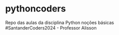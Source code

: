 # pythoncoders
Repo das aulas da disciplina Python noções básicas #SantanderCoders2024 - Professor Alisson
